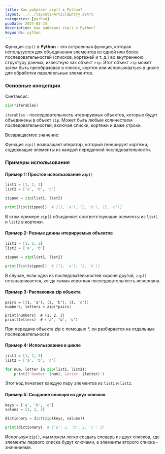 ```yaml
---
title: Как работает zip() в Python? 
layout: ../../layouts/ArticleEntry.astro
categories: [python]
pubDate: 2024-03-24
description: Как работает zip() в Python? 
keywords: python
---
```


Функция `zip()` в **Python** - это встроенная функция, которая используется для объединения элементов из одной или более последовательностей (списков, кортежей и т. д.) во внутреннюю структуру данных, известную как объект `zip`. Этот объект `zip` может затем быть преобразован в список, кортеж или использоваться в цикле для обработки параллельных элементов.

### Основные концепции

Синтаксис:

```python
zip(*iterables)
```

`iterables` - последовательность итерируемых объектов, которые будут объединены в объект `zip`. Может быть любым количеством последовательностей, включая списки, кортежи и даже строки.

Возвращаемое значение:  

Функция `zip()` возвращает итератор, который генерирует кортежи, содержащие элементы из каждой переданной последовательности.


### Примеры использования

#### Пример 1: Простое использование `zip()`

```python
list1 = [1, 2, 3]
list2 = ['a', 'b', 'c']

zipped = zip(list1, list2)

print(list(zipped))  # [(1, 'a'), (2, 'b'), (3, 'c')]
```

В этом примере `zip()` объединяет соответствующие элементы из `list1` и `list2` в кортежи.

#### Пример 2: Разные длины итерируемых объектов

```python
list1 = [1, 2, 3]
list2 = ['a', 'b']

zipped = zip(list1, list2)

print(list(zipped))  # [(1, 'a'), (2, 'b')]
```

В случае, если одна из последовательностей короче другой, `zip()` останавливается, когда самая короткая последовательность исчерпана.

#### Пример 3: Распаковка zip объекта

```pytnon
pairs = [(1, 'a'), (2, 'b'), (3, 'c')]
numbers, letters = zip(*pairs)

print(numbers)  # (1, 2, 3)
print(letters)  # ('a', 'b', 'c')
```

При передаче объекта zip с помощью *, он разбирается на отдельные последовательности.

#### Пример 4: Использование в цикле

```python
list1 = [1, 2, 3]
list2 = ['a', 'b', 'c']

for num, letter in zip(list1, list2):
    print(f'Number: {num}, Letter: {letter}')
```

Этот код печатает каждую пару элементов из `list1` и `list2`.

#### Пример 5: Создание словаря из двух списков

```python
keys = ['a', 'b', 'c']
values = [1, 2, 3]

dictionary = dict(zip(keys, values))

print(dictionary)  # {'a': 1, 'b': 2, 'c': 3}
```

Используя `zip()`, мы можем легко создать словарь из двух списков, где элементы первого списка будут ключами, а элементы второго списка - значениями.

